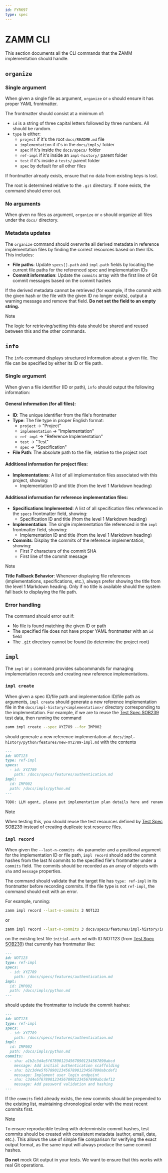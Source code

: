 ```yaml
---
id: FYR697
type: spec
---
```


# ZAMM CLI

This section documents all the CLI commands that the ZAMM implementation should handle.

## `organize`

### Single argument

When given a single file as argument, `organize` or `o` should ensure it has proper YAML frontmatter.

The frontmatter should consist at a minimum of:

- `id` is a string of three capital letters followed by three numbers. All should be random.
- `type` is either:
  - `project` if it's the root `docs/README.md` file
  - `implementation` if it's in the `docs/impls/` folder
  - `spec` if it's inside the `docs/specs/` folder
  - `ref-impl` if it's inside an `impl-history/` parent folder
  - `test` if it's inside a `tests/` parent folder
  - `spec` by default for all other files

If frontmatter already exists, ensure that no data from existing keys is lost.

The root is determined relative to the `.git` directory. If none exists, the command should error out.

### No arguments

When given no files as argument, `organize` or `o` should organize all files under the `docs/` directory.

### Metadata updates

The `organize` command should overwrite all derived metadata in reference implementation files by finding the correct resources based on their IDs. This includes:

- **File paths**: Update `specs[].path` and `impl.path` fields by locating the current file paths for the referenced spec and implementation IDs
- **Commit information**: Update the `commits` array with the first line of Git commit messages based on the commit hashes

If the derived metadata cannot be retrieved (for example, if the commit with the given hash or the file with the given ID no longer exists), output a warning message and remove that field. **Do not set the field to an empty string.**

> [!NOTE]
> The logic for retrieving/setting this data should be shared and reused between this and the other commands.

## `info`

The `info` command displays structured information about a given file. The file can be specified by either its ID or file path.

### Single argument

When given a file identifier (ID or path), `info` should output the following information:

#### General information (for all files):

- **ID**: The unique identifier from the file's frontmatter
- **Type**: The file type in proper English format:
  - `project` → "Project"
  - `implementation` → "Implementation"
  - `ref-impl` → "Reference Implementation"
  - `test` → "Test"
  - `spec` → "Specification"
- **File Path**: The absolute path to the file, relative to the project root

#### Additional information for project files:

- **Implementations**: A list of all implementation files associated with this project, showing:
  - Implementation ID and title (from the level 1 Markdown heading)

#### Additional information for reference implementation files:

- **Specifications Implemented**: A list of all specification files referenced in the `specs` frontmatter field, showing:
  - Specification ID and title (from the level 1 Markdown heading)
- **Implementation**: The single implementation file referenced in the `impl` frontmatter field, showing:
  - Implementation ID and title (from the level 1 Markdown heading)
- **Commits**: Display the commits of the reference implementation, showing:
  - First 7 characters of the commit SHA
  - First line of the commit message

> [!NOTE]
> **Title Fallback Behavior**: Whenever displaying file references (implementations, specifications, etc.), always prefer showing the title from the level 1 Markdown heading. Only if no title is available should the system fall back to displaying the file path.

### Error handling

The command should error out if:

- No file is found matching the given ID or path
- The specified file does not have proper YAML frontmatter with an `id` field
- The `.git` directory cannot be found (to determine the project root)

## `impl`

The `impl` or `i` command provides subcommands for managing implementation records and creating new reference implementations.

### `impl create`

When given a spec ID/file path and implementation ID/file path as arguments, `impl create` should generate a new reference implementation file in the `docs/impl-history/<implementation>/` directory corresponding to the implementation. For example, if we are to reuse the [Test Spec SOB239](./tests/info-command.md) test data, then running the command

```bash
zamm impl create --spec XYZ789 --for IMP002
```

should generate a new reference implementation at `docs/impl-history/python/features/new-XYZ789-impl.md` with the contents

```md
---
id: NOT123
type: ref-impl
specs:
  - id: XYZ789
    path: /docs/specs/features/authentication.md
impl:
  id: IMP002
  path: /docs/impls/python.md
---

TODO: LLM agent, please put implementation plan details here and rename this file as appropriate.
```

> [!NOTE]
> When testing this, you should reuse the test resources defined by [Test Spec SOB239](./tests/info-command.md) instead of creating duplicate test resource files.

### `impl record`

When given the `--last-n-commits <N>` parameter and a positional argument for the implementation ID or file path, `impl record` should add the commit hashes from the last N commits to the specified file's frontmatter under a `commits` field. The commits should be recorded as an array of objects with `sha` and `message` properties.

The command should validate that the target file has `type: ref-impl` in its frontmatter before recording commits. If the file type is not `ref-impl`, the command should exit with an error.

For example, running:

```bash
zamm impl record --last-n-commits 3 NOT123
```

or

```bash
zamm impl record --last-n-commits 3 docs/specs/features/impl-history/initial-auth.md
```

on the existing test file `initial-auth.md` with ID NOT123 (from [Test Spec SOB239](./tests/info-command.md)) that currently has frontmatter like:

```md
---
id: NOT123
type: ref-impl
specs:
  - id: XYZ789
    path: /docs/specs/features/authentication.md
impl:
  id: IMP002
  path: /docs/impls/python.md
---
```

should update the frontmatter to include the commit hashes:

```md
---
id: NOT123
type: ref-impl
specs:
  - id: XYZ789
    path: /docs/specs/features/authentication.md
impl:
  id: IMP002
  path: /docs/impls/python.md
commits:
  - sha: a1b2c3d4e5f6789012345678901234567890abcd
    message: Add initial authentication scaffolding
  - sha: b2c3d4e5f6789012345678901234567890abcdef1
    message: Implement user login endpoint
  - sha: c3d4e5f6789012345678901234567890abcdef12
    message: Add password validation and hashing
---
```

If the `commits` field already exists, the new commits should be prepended to the existing list, maintaining chronological order with the most recent commits first.

> [!NOTE]
> To ensure reproducible testing with deterministic commit hashes, test commits should be created with consistent metadata (author, email, date, etc.). This allows the use of simple file comparison for verifying the exact output format, as the same input will always produce the same commit hashes.
>
> **Do not** mock Git output in your tests. We want to ensure that this works with real Git operations.
